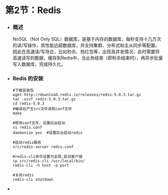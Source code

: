 # 第2节：Redis



+ ### 概述

  NoSQL（Not Only SQL）数据库，是基于内存的数据库，每秒支持十几万次的读/写操作，其性能远超数据库，并支持集群、分布式和主从同步等配置。因此在高速读/写场合，比如秒杀、抢红包等，出现高并发情况，此时需要将高速读写的数据，缓存到Redis中，当业务结束（即秒杀结束时），再异步批量写入数据库，完成持久化。

+ ### Redis 的安装

  ```shell l
  #下载安装包
  wget http://download.redis.io/releases/redis-5.0.3.tar.gz
  tar -xzvf redis-5.0.3.tar.gz
  cd redis-5.0.3
  #编译后产生src文件夹和conf文件
  make
  
  #修改conf文件，设置后台启动
  vi redis.conf
  daemonize yes  #设置后台启动redis
  
  #启动redis服务
  src/redis-server redis.conf
  
  #redis-cli命令设置为全局,启动客户端
  cp src/redis-cli /usr/local/bin/
  redis-cli -h host -p port
  
  #关闭redis
  redis-cli shutdown
  ```

+ 

